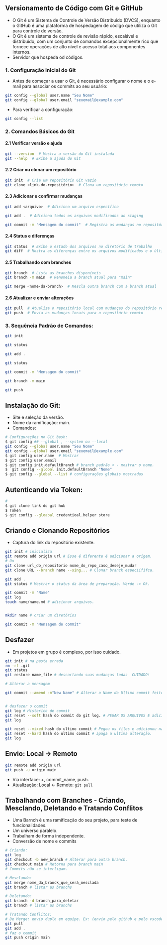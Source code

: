 ## Versionamento de Código com Git e GitHub
- O Git é um Sistema de Controle de Versão Distribuído (DVCS), enquanto o GitHub é uma plataforma de hospedagem de código que utiliza o Git para controle de versão.
- O Git é um sistema de controle de revisão rápido, escalável e distribuído, com um conjunto
de comandos excepcionalmente rico que fornece operações de alto nível e acesso total aos componentes internos.
- Servidor que hospeda od códigos.
### 1. Configuração Inicial do Git
- Antes de começar a usar o Git, é necessário configurar
o nome e o e-mail para associar os commits ao seu usuário:
```sh
git config --global user.name "Seu Nome"
git config --global user.email "seuemail@example.com"
```
- Para verificar a configuração:
```sh
git config --list
```

### 2. Comandos Básicos do Git

#### 2.1 Verificar versão e ajuda
```sh
git --version  # Mostra a versão do Git instalada
git --help  # Exibe a ajuda do Git
```

#### 2.2 Criar ou clonar um repositório
```sh
git init  # Cria um repositório Git vazio
git clone <link-do-repositório>  # Clona um repositório remoto
```

#### 2.3 Adicionar e confirmar mudanças
```sh
git add <arquivo>  # Adiciona um arquivo específico
```
```sh
git add .  # Adiciona todos os arquivos modificados ao staging
```
```sh
git commit -m "Mensagem do commit"  # Registra as mudanças no repositório
```

#### 2.4 Status e diferenças
```sh
git status  # Exibe o estado dos arquivos no diretório de trabalho
git diff  # Mostra as diferenças entre os arquivos modificados e o último commit
```

#### 2.5 Trabalhando com branches
```sh
git branch  # Lista as branches disponíveis
git branch -m main  # Renomeia a branch atual para "main"
```
```sh
git merge <nome-da-branch>  # Mescla outra branch com a branch atual
```

#### 2.6 Atualizar e enviar alterações
```sh
git pull  # Atualiza o repositório local com mudanças do repositório remoto
git push  # Envia as mudanças locais para o repositório remoto
```

### 3. Sequência Padrão de Comandos:
```sh
git init

git status

git add .

git status

git commit -m "Mensagem do commit"

git branch -m main

git push
```


## Instalação do Git:
- Site e seleção da versão. 
- Nome da ramificação: main. 
- Comandos:
```sh
# Configurações no Git bash:
$ git config ## --global , --system ou --local
git config --global user.name "Seu Nome"
git config --global user.email "seuemail@example.com"
$ git config user.name  # Mostrar
$ git config user.email 
$ git config init.defaultBranch # branch padrão < - mostrar o nome.
$  git config --global init.defaultBranch "Nome"
$ git config --global --list # configurações globais mostradas
```
## Autenticando via Token: 
```sh
#
$ git clone link do git hub
$ Token
$ git config --gloabal credentioal.helper store
```

## Criando e Clonando Repositórios
- Captura do link do repositório existente. 
``` sh
git init # inicializa
git remote add origin url # Esse é diferente é adicionar a origem. 
# Ou
git clone url_do_repositorio nome_do_repo_caso_deseje_mudar
git clone URL --branch name --sing... # Clonar branck especiififca.

git add .
git status # Mostrar o status da área de preparação. Verde -> Ok.

git commit -m "Name"
git log 
touch name/name.md # adicionar arquivos.


mkdir name # criar um diretórios

git commit -m "Mensagem do commit"

```

## Desfazer
- Em projetos em grupo é complexo, por isso cuidado. 
``` sh 
git init # na pasta errada
rm -rf .git
git status
git restore name_file # descartando suas mudanças todas  CUIDADO!

# Alterar a mensagem

git commit --amend -m"New Name" # Alterar o Nome do Ultimo commit feito. 


# desfazer o commit
git log # Historico de commit
git reset --soft hash do commit do git log. # PEGAR OS ARQUIVOS E adicionalos a preparação
git log

git reset --mixed hash do ultimo commit # Pegou os files e adicionou na área anterior.
git reset --hard hash do ultimo commit # apaga a ultima alteração.
git log


```

## Envio: Local -> Remoto

```sh
git remote add origin url 
git push -u origin main 

```

- Via interface: +, commit_name, push. 
- Atualização: Local <- Remoto: `git pull`


## Trabalhando com Branches - Criando, Mesclando, Deletando e Tratando Conflitos
- Uma Barnch é uma ramificação do seu projeto, para teste de funcionalidades.
- Um universo paralelo.
- Trabalham de forma independente. 
- Conversão de nome e commits

````sh
# Criando:
git log
git checkout -b new_branch # Alterar para outra branch.
git checkout main # Retorna para branch main
# Commits não se interligam.

# Mesclando:
git merge nome_da_branck_que_será_mesclada
git branch # listar as branchs

# Deletando:
git branch -d branch_para_deletar
git branch # listar as branchs

# Tratando Conflitos: 
# De Merge: envio duplo em equipe. Ex: (envio pelo github e pelo vscode). 
git pull
git add .
# faz o commit
git push origin main


````